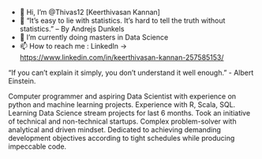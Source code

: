 - 👋 Hi, I’m @Thivas12 [Keerthivasan Kannan]
- 👀  “It’s easy to lie with statistics. It’s hard to tell the truth without statistics.” – By Andrejs Dunkels
- 🌱 I’m currently doing masters in Data Science
- 📫 How to reach me : LinkedIn -> https://www.linkedin.com/in/keerthivasan-kannan-257585153/

“If you can’t explain it simply, you don’t understand it well enough.” - Albert Einstein.

Computer programmer and aspiring Data Scientist with experience on python and machine learning projects. Experience with R, Scala, SQL. Learning Data Science stream projects for last 6 months. Took an initiative of technical and non-technical startups. Complex problem-solver with analytical and driven mindset. Dedicated to achieving demanding development objectives according to tight schedules while producing impeccable code.
<!---

--->
